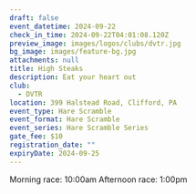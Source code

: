 ```yaml
---
draft: false
event_datetime: 2024-09-22
check_in_time: 2024-09-22T04:01:08.120Z
preview_image: images/logos/clubs/dvtr.jpg
bg_image: images/feature-bg.jpg
attachments: null
title: High Steaks
description: Eat your heart out
club:
  - DVTR
location: 399 Halstead Road, Clifford, PA
event_type: Hare Scramble
event_format: Hare Scramble
event_series: Hare Scramble Series
gate_fee: $10
registration_date: ""
expiryDate: 2024-09-25
---
```


Morning race: 10:00am
Afternoon race: 1:00pm